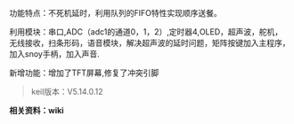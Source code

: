功能特点：不死机延时，利用队列的FIFO特性实现顺序送餐。

利用模块：串口,ADC（adc1的通道0，1，2）,定时器4,OLED，超声波，舵机，无线接收，扫条形码，语音模块，解决超声波的延时问题，矩阵按键加入主程序，加入snoy手柄，加入声音.

新增功能：增加了TFT屏幕,修复了冲突引脚

>keil版本：V5.14.0.12

**相关资料：wiki**
